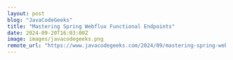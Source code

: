 ```yaml
---
layout: post
blog: "JavaCodeGeeks"
title: "Mastering Spring Webflux Functional Endpoints"
date: 2024-09-20T16:03:00Z
image: images/javacodegeeks.png
remote_url: "https://www.javacodegeeks.com/2024/09/mastering-spring-webflux-functional-endpoints.html"
---
```

